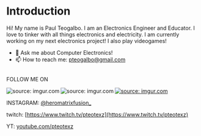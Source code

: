 # Introduction 

Hi! My name is Paul Teogalbo. I am an Electronics Engineer and Educator. I love to tinker with all things electronics and electricity. I am currently working on my next electronics project! I also play videogames! 
- 💬 Ask me about Computer Electronics!
- 📫 How to reach me: pteogalbo@gmail.com
##
FOLLOW ME ON 

<a href="https://imgur.com/LijCFQA"><img align="left" img src="https://i.imgur.com/LijCFQA.png" title="source: imgur.com" /></a>
<a href="https://imgur.com/tzHPMZt"><img align="center" img src="https://i.imgur.com/tzHPMZtt.png" title="source: imgur.com" /></a>
<a href="https://imgur.com/Z1Ev3Bm"><img align="left" img src="https://i.imgur.com/Z1Ev3Bmt.png" title="source: imgur.com" /></a>

INSTAGRAM: [@heromatrixfusion_](https://www.instagram.com/heromatrixfusion_/)

twitch: [https://www.twitch.tv/pteotexz](https://www.twitch.tv/pteotexz)

YT: [youtube.com/pteotexz](https://www.youtube.com/pteotexz)







